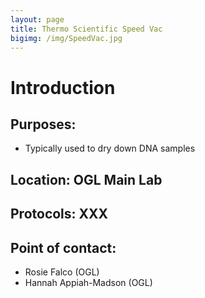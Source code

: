 ```yaml
---
layout: page
title: Thermo Scientific Speed Vac
bigimg: /img/SpeedVac.jpg
---
```

# Introduction

## Purposes:
- Typically used to dry down DNA samples

## Location: OGL Main Lab

## Protocols: XXX

## Point of contact: 
- Rosie Falco (OGL)
- Hannah Appiah-Madson (OGL)

